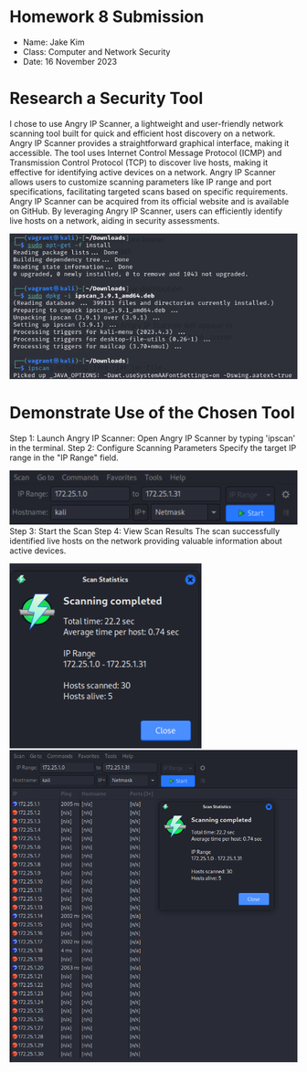 # **Homework 8 Submission**

- Name: Jake Kim
- Class: Computer and Network Security
- Date: 16 November 2023

# Research a Security Tool
I chose to use Angry IP Scanner, a lightweight and user-friendly network scanning tool built for quick and efficient host discovery on a network. Angry IP Scanner provides a straightforward graphical interface, making it accessible. The tool uses Internet Control Message Protocol (ICMP) and Transmission Control Protocol (TCP) to discover live hosts, making it effective for identifying active devices on a network. Angry IP Scanner allows users to customize scanning parameters like IP range and port specifications, facilitating targeted scans based on specific requirements. Angry IP Scanner can be acquired from its official website and is available on GitHub. By leveraging Angry IP Scanner, users can efficiently identify live hosts on a network, aiding in security assessments. 

![screenshot](Angry4.png)
# Demonstrate Use of the Chosen Tool
Step 1: Launch Angry IP Scanner:
Open Angry IP Scanner by typing 'ipscan' in the terminal.
Step 2: Configure Scanning Parameters
Specify the target IP range in the "IP Range" field.

![screenshot](Angry1.png)
Step 3: Start the Scan
Step 4: View Scan Results
The scan successfully identified live hosts on the network providing valuable information about active devices. 

![screenshot](Angry2.png)
![screenshot](Angry3.png)
